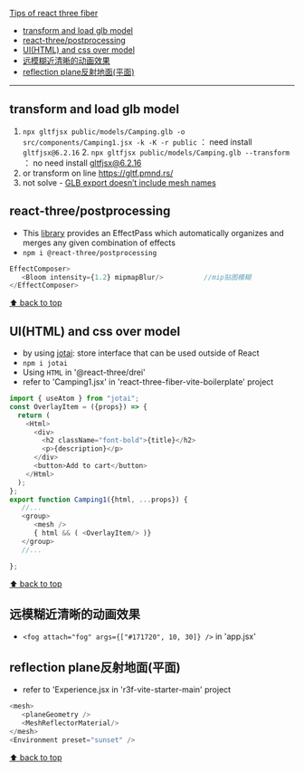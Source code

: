 [Tips of react three fiber](#top)

- [transform and load glb model](#transform-and-load-glb-model)
- [react-three/postprocessing](#react-threepostprocessing)
- [UI(HTML) and css over model](#uihtml-and-css-over-model)
- [远模糊近清晰的动画效果](#远模糊近清晰的动画效果)
- [reflection plane反射地面(平面)](#reflection-plane反射地面平面)

-------------------------------------------------------------------------------

## transform and load glb model

1. `npx gltfjsx public/models/Camping.glb -o src/components/Camping1.jsx -k -K -r public` ： need install `gltfjsx@6.2.16`
   2. `npx gltfjsx public/models/Camping.glb --transform`  ： no need install gltfjsx@6.2.16
2. or transform on line https://gltf.pmnd.rs/
3. not solve - [GLB export doesn’t include mesh names](https://discourse.threejs.org/t/glb-export-doesnt-include-mesh-names/41680)

## react-three/postprocessing

- This [library](https://github.com/pmndrs/react-postprocessing) provides an EffectPass which automatically organizes and merges any given combination of effects
- `npm i @react-three/postprocessing`

```javascript
EffectComposer>
   <Bloom intensity={1.2} mipmapBlur/>          //mip贴图模糊      
</EffectComposer>
```

[⬆ back to top](#top)

## UI(HTML) and css over model

- by using [jotai](https://jotai.org/): store interface that can be used outside of React
- `npm i jotai`
- Using `HTML` in '@react-three/drei'
- refer to 'Camping1.jsx' in 'react-three-fiber-vite-boilerplate' project

```javascript
import { useAtom } from "jotai";
const OverlayItem = ({props}) => {
  return (
    <Html>
      <div>
        <h2 className="font-bold">{title}</h2>
        <p>{description}</p>
      </div>
      <button>Add to cart</button>
    </Html>
  );
};
export function Camping1({html, ...props}) {
   //...
   <group>
      <mesh />
      { html && ( <OverlayItem/> )}
   </group>
   //...

};
```

[⬆ back to top](#top)

## 远模糊近清晰的动画效果

- `<fog attach="fog" args={["#171720", 10, 30]} />` in 'app.jsx'

## reflection plane反射地面(平面)

- refer to 'Experience.jsx in 'r3f-vite-starter-main' project

```javascript
<mesh>
   <planeGeometry />
   <MeshReflectorMaterial/>
</mesh>
<Environment preset="sunset" />
```

[⬆ back to top](#top)
